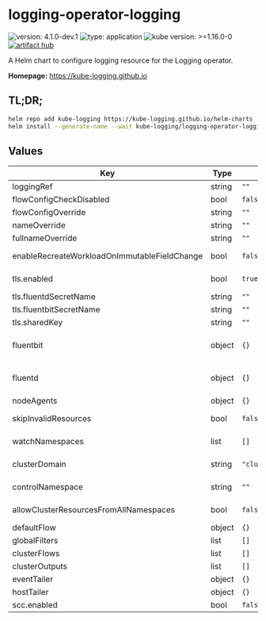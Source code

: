 # logging-operator-logging

![version: 4.1.0-dev.1](https://img.shields.io/badge/version-4.1.0--dev.1-informational?style=flat-square) ![type: application](https://img.shields.io/badge/type-application-informational?style=flat-square)  ![kube version: >=1.16.0-0](https://img.shields.io/badge/kube%20version->=1.16.0--0-informational?style=flat-square) [![artifact hub](https://img.shields.io/badge/artifact%20hub-logging--operator--logging-informational?style=flat-square)](https://artifacthub.io/packages/helm/kube-logging/logging-operator-logging)

A Helm chart to configure logging resource for the Logging operator.

**Homepage:** <https://kube-logging.github.io>

## TL;DR;

```bash
helm repo add kube-logging https://kube-logging.github.io/helm-charts
helm install --generate-name --wait kube-logging/logging-operator-logging
```

## Values

| Key | Type | Default | Description |
|-----|------|---------|-------------|
| loggingRef | string | `""` |  |
| flowConfigCheckDisabled | bool | `false` |  |
| flowConfigOverride | string | `""` |  |
| nameOverride | string | `""` |  |
| fullnameOverride | string | `""` |  |
| enableRecreateWorkloadOnImmutableFieldChange | bool | `false` | Permit deletion and recreation of resources on update of immutable field. |
| tls.enabled | bool | `true` | Enable secure connection between fluentd and fluent-bit |
| tls.fluentdSecretName | string | `""` | Specified secret name, which contain tls certs |
| tls.fluentbitSecretName | string | `""` | Specified secret name, which contain tls certs |
| tls.sharedKey | string | `""` |  |
| fluentbit | object | `{}` | Fluent-bit configurations https://banzaicloud.com/docs/one-eye/logging-operator/configuration/crds/v1beta1/fluentbit_types/ |
| fluentd | object | `{}` | Fluentd configurations https://banzaicloud.com/docs/one-eye/logging-operator/configuration/crds/v1beta1/fluentd_types/ |
| nodeAgents | object | `{}` | Node agents definitions |
| skipInvalidResources | bool | `false` | Whether to skip invalid Flow and ClusterFlow resources |
| watchNamespaces | list | `[]` | Limit namespaces from where to read Flow and Output specs |
| clusterDomain | string | `"cluster.local"` | Cluster domain name to be used when templating URLs to services |
| controlNamespace | string | `""` | Control namespace that contains ClusterOutput and ClusterFlow resources |
| allowClusterResourcesFromAllNamespaces | bool | `false` | Allow configuration of cluster resources from any namespace |
| defaultFlow | object | `{}` | Default flow |
| globalFilters | list | `[]` | Global filters |
| clusterFlows | list | `[]` | ClusterFlows to deploy |
| clusterOutputs | list | `[]` | ClusterOutputs to deploy |
| eventTailer | object | `{}` | EventTailer config |
| hostTailer | object | `{}` | HostTailer config |
| scc.enabled | bool | `false` | OpenShift SecurityContextConstraints enabled |
